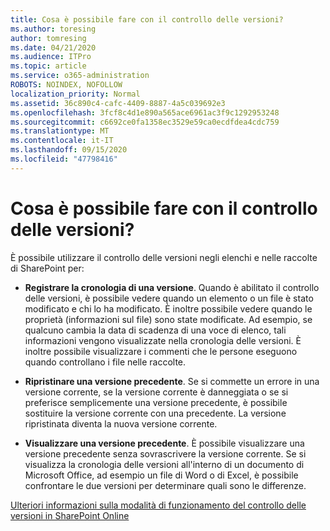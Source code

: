 ```yaml
---
title: Cosa è possibile fare con il controllo delle versioni?
ms.author: toresing
author: tomresing
ms.date: 04/21/2020
ms.audience: ITPro
ms.topic: article
ms.service: o365-administration
ROBOTS: NOINDEX, NOFOLLOW
localization_priority: Normal
ms.assetid: 36c890c4-cafc-4409-8887-4a5c039692e3
ms.openlocfilehash: 3fcf8c4d1e890a565ace6961ac3f9c1292953248
ms.sourcegitcommit: c6692ce0fa1358ec3529e59ca0ecdfdea4cdc759
ms.translationtype: MT
ms.contentlocale: it-IT
ms.lasthandoff: 09/15/2020
ms.locfileid: "47798416"
---
```

# <a name="what-can-i-do-with-versioning"></a>Cosa è possibile fare con il controllo delle versioni?

È possibile utilizzare il controllo delle versioni negli elenchi e nelle raccolte di SharePoint per:
  
- **Registrare la cronologia di una versione**. Quando è abilitato il controllo delle versioni, è possibile vedere quando un elemento o un file è stato modificato e chi lo ha modificato. È inoltre possibile vedere quando le proprietà (informazioni sul file) sono state modificate. Ad esempio, se qualcuno cambia la data di scadenza di una voce di elenco, tali informazioni vengono visualizzate nella cronologia delle versioni. È inoltre possibile visualizzare i commenti che le persone eseguono quando controllano i file nelle raccolte. 
    
- **Ripristinare una versione precedente**. Se si commette un errore in una versione corrente, se la versione corrente è danneggiata o se si preferisce semplicemente una versione precedente, è possibile sostituire la versione corrente con una precedente. La versione ripristinata diventa la nuova versione corrente. 
    
- **Visualizzare una versione precedente**. È possibile visualizzare una versione precedente senza sovrascrivere la versione corrente. Se si visualizza la cronologia delle versioni all'interno di un documento di Microsoft Office, ad esempio un file di Word o di Excel, è possibile confrontare le due versioni per determinare quali sono le differenze. 
    
[Ulteriori informazioni sulla modalità di funzionamento del controllo delle versioni in SharePoint Online](https://go.microsoft.com/fwlink/?linkid=875710)
  


